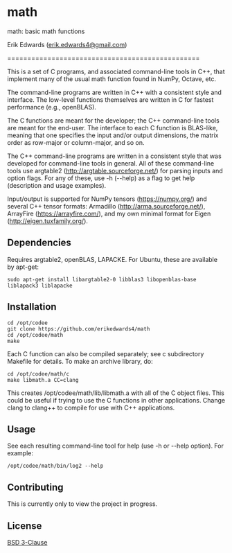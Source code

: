 # math

math: basic math functions

Erik Edwards (erik.edwards4@gmail.com)

================================================

This is a set of C programs, and associated command-line tools in C++,
that implement many of the usual math function found in NumPy, Octave, etc.

The command-line programs are written in C++ with a consistent style and interface.
The low-level functions themselves are written in C for fastest performance (e.g., openBLAS).

The C functions are meant for the developer; the C++ command-line tools are meant for the end-user.
The interface to each C function is BLAS-like, meaning that one specifies the input and/or output dimensions,
the matrix order as row-major or column-major, and so on.

The C++ command-line programs are written in a consistent style that was developed for command-line tools in general.
All of these command-line tools use argtable2 (http://argtable.sourceforge.net/) for parsing inputs and option flags.
For any of these, use -h (--help) as a flag to get help (description and usage examples).

Input/output is supported for NumPy tensors (https://numpy.org/)
and several C++ tensor formats: Armadillo (http://arma.sourceforge.net/),
ArrayFire (https://arrayfire.com/), and my own minimal format for Eigen (http://eigen.tuxfamily.org/).


## Dependencies
Requires argtable2, openBLAS, LAPACKE.
For Ubuntu, these are available by apt-get:
```
sudo apt-get install libargtable2-0 libblas3 libopenblas-base liblapack3 liblapacke
```


## Installation
```
cd /opt/codee
git clone https://github.com/erikedwards4/math
cd /opt/codee/math
make
```

Each C function can also be compiled separately; see c subdirectory Makefile for details.
To make an archive library, do:
```
cd /opt/codee/math/c
make libmath.a CC=clang
```
This creates /opt/codee/math/lib/libmath.a with all of the C object files.
This could be useful if trying to use the C functions in other applications.
Change clang to clang++ to compile for use with C++ applications.


## Usage
See each resulting command-line tool for help (use -h or --help option).
For example:
```
/opt/codee/math/bin/log2 --help
```


## Contributing
This is currently only to view the project in progress.


## License
[BSD 3-Clause](https://choosealicense.com/licenses/bsd-3-clause/)

